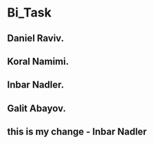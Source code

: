 # Bi_Task
## Daniel Raviv.
## Koral Namimi.
## Inbar Nadler.
## Galit Abayov.
## this is my change - Inbar Nadler